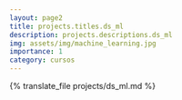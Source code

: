 ```yaml
---
layout: page2
title: projects.titles.ds_ml
description: projects.descriptions.ds_ml
img: assets/img/machine_learning.jpg
importance: 1
category: cursos
---
```


{% translate_file projects/ds_ml.md %}